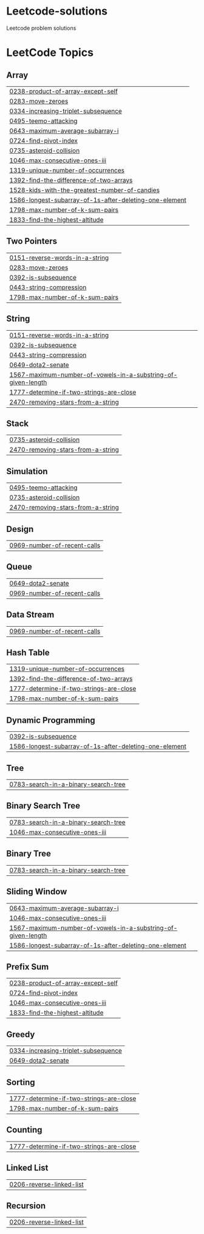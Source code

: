 # Leetcode-solutions
Leetcode problem solutions

<!---LeetCode Topics Start-->
# LeetCode Topics
## Array
|  |
| ------- |
| [0238-product-of-array-except-self](https://github.com/salma10/Leetcode-solutions/tree/master/0238-product-of-array-except-self) |
| [0283-move-zeroes](https://github.com/salma10/Leetcode-solutions/tree/master/0283-move-zeroes) |
| [0334-increasing-triplet-subsequence](https://github.com/salma10/Leetcode-solutions/tree/master/0334-increasing-triplet-subsequence) |
| [0495-teemo-attacking](https://github.com/salma10/Leetcode-solutions/tree/master/0495-teemo-attacking) |
| [0643-maximum-average-subarray-i](https://github.com/salma10/Leetcode-solutions/tree/master/0643-maximum-average-subarray-i) |
| [0724-find-pivot-index](https://github.com/salma10/Leetcode-solutions/tree/master/0724-find-pivot-index) |
| [0735-asteroid-collision](https://github.com/salma10/Leetcode-solutions/tree/master/0735-asteroid-collision) |
| [1046-max-consecutive-ones-iii](https://github.com/salma10/Leetcode-solutions/tree/master/1046-max-consecutive-ones-iii) |
| [1319-unique-number-of-occurrences](https://github.com/salma10/Leetcode-solutions/tree/master/1319-unique-number-of-occurrences) |
| [1392-find-the-difference-of-two-arrays](https://github.com/salma10/Leetcode-solutions/tree/master/1392-find-the-difference-of-two-arrays) |
| [1528-kids-with-the-greatest-number-of-candies](https://github.com/salma10/Leetcode-solutions/tree/master/1528-kids-with-the-greatest-number-of-candies) |
| [1586-longest-subarray-of-1s-after-deleting-one-element](https://github.com/salma10/Leetcode-solutions/tree/master/1586-longest-subarray-of-1s-after-deleting-one-element) |
| [1798-max-number-of-k-sum-pairs](https://github.com/salma10/Leetcode-solutions/tree/master/1798-max-number-of-k-sum-pairs) |
| [1833-find-the-highest-altitude](https://github.com/salma10/Leetcode-solutions/tree/master/1833-find-the-highest-altitude) |
## Two Pointers
|  |
| ------- |
| [0151-reverse-words-in-a-string](https://github.com/salma10/Leetcode-solutions/tree/master/0151-reverse-words-in-a-string) |
| [0283-move-zeroes](https://github.com/salma10/Leetcode-solutions/tree/master/0283-move-zeroes) |
| [0392-is-subsequence](https://github.com/salma10/Leetcode-solutions/tree/master/0392-is-subsequence) |
| [0443-string-compression](https://github.com/salma10/Leetcode-solutions/tree/master/0443-string-compression) |
| [1798-max-number-of-k-sum-pairs](https://github.com/salma10/Leetcode-solutions/tree/master/1798-max-number-of-k-sum-pairs) |
## String
|  |
| ------- |
| [0151-reverse-words-in-a-string](https://github.com/salma10/Leetcode-solutions/tree/master/0151-reverse-words-in-a-string) |
| [0392-is-subsequence](https://github.com/salma10/Leetcode-solutions/tree/master/0392-is-subsequence) |
| [0443-string-compression](https://github.com/salma10/Leetcode-solutions/tree/master/0443-string-compression) |
| [0649-dota2-senate](https://github.com/salma10/Leetcode-solutions/tree/master/0649-dota2-senate) |
| [1567-maximum-number-of-vowels-in-a-substring-of-given-length](https://github.com/salma10/Leetcode-solutions/tree/master/1567-maximum-number-of-vowels-in-a-substring-of-given-length) |
| [1777-determine-if-two-strings-are-close](https://github.com/salma10/Leetcode-solutions/tree/master/1777-determine-if-two-strings-are-close) |
| [2470-removing-stars-from-a-string](https://github.com/salma10/Leetcode-solutions/tree/master/2470-removing-stars-from-a-string) |
## Stack
|  |
| ------- |
| [0735-asteroid-collision](https://github.com/salma10/Leetcode-solutions/tree/master/0735-asteroid-collision) |
| [2470-removing-stars-from-a-string](https://github.com/salma10/Leetcode-solutions/tree/master/2470-removing-stars-from-a-string) |
## Simulation
|  |
| ------- |
| [0495-teemo-attacking](https://github.com/salma10/Leetcode-solutions/tree/master/0495-teemo-attacking) |
| [0735-asteroid-collision](https://github.com/salma10/Leetcode-solutions/tree/master/0735-asteroid-collision) |
| [2470-removing-stars-from-a-string](https://github.com/salma10/Leetcode-solutions/tree/master/2470-removing-stars-from-a-string) |
## Design
|  |
| ------- |
| [0969-number-of-recent-calls](https://github.com/salma10/Leetcode-solutions/tree/master/0969-number-of-recent-calls) |
## Queue
|  |
| ------- |
| [0649-dota2-senate](https://github.com/salma10/Leetcode-solutions/tree/master/0649-dota2-senate) |
| [0969-number-of-recent-calls](https://github.com/salma10/Leetcode-solutions/tree/master/0969-number-of-recent-calls) |
## Data Stream
|  |
| ------- |
| [0969-number-of-recent-calls](https://github.com/salma10/Leetcode-solutions/tree/master/0969-number-of-recent-calls) |
## Hash Table
|  |
| ------- |
| [1319-unique-number-of-occurrences](https://github.com/salma10/Leetcode-solutions/tree/master/1319-unique-number-of-occurrences) |
| [1392-find-the-difference-of-two-arrays](https://github.com/salma10/Leetcode-solutions/tree/master/1392-find-the-difference-of-two-arrays) |
| [1777-determine-if-two-strings-are-close](https://github.com/salma10/Leetcode-solutions/tree/master/1777-determine-if-two-strings-are-close) |
| [1798-max-number-of-k-sum-pairs](https://github.com/salma10/Leetcode-solutions/tree/master/1798-max-number-of-k-sum-pairs) |
## Dynamic Programming
|  |
| ------- |
| [0392-is-subsequence](https://github.com/salma10/Leetcode-solutions/tree/master/0392-is-subsequence) |
| [1586-longest-subarray-of-1s-after-deleting-one-element](https://github.com/salma10/Leetcode-solutions/tree/master/1586-longest-subarray-of-1s-after-deleting-one-element) |
## Tree
|  |
| ------- |
| [0783-search-in-a-binary-search-tree](https://github.com/salma10/Leetcode-solutions/tree/master/0783-search-in-a-binary-search-tree) |
## Binary Search Tree
|  |
| ------- |
| [0783-search-in-a-binary-search-tree](https://github.com/salma10/Leetcode-solutions/tree/master/0783-search-in-a-binary-search-tree) |
| [1046-max-consecutive-ones-iii](https://github.com/salma10/Leetcode-solutions/tree/master/1046-max-consecutive-ones-iii) |
## Binary Tree
|  |
| ------- |
| [0783-search-in-a-binary-search-tree](https://github.com/salma10/Leetcode-solutions/tree/master/0783-search-in-a-binary-search-tree) |
## Sliding Window
|  |
| ------- |
| [0643-maximum-average-subarray-i](https://github.com/salma10/Leetcode-solutions/tree/master/0643-maximum-average-subarray-i) |
| [1046-max-consecutive-ones-iii](https://github.com/salma10/Leetcode-solutions/tree/master/1046-max-consecutive-ones-iii) |
| [1567-maximum-number-of-vowels-in-a-substring-of-given-length](https://github.com/salma10/Leetcode-solutions/tree/master/1567-maximum-number-of-vowels-in-a-substring-of-given-length) |
| [1586-longest-subarray-of-1s-after-deleting-one-element](https://github.com/salma10/Leetcode-solutions/tree/master/1586-longest-subarray-of-1s-after-deleting-one-element) |
## Prefix Sum
|  |
| ------- |
| [0238-product-of-array-except-self](https://github.com/salma10/Leetcode-solutions/tree/master/0238-product-of-array-except-self) |
| [0724-find-pivot-index](https://github.com/salma10/Leetcode-solutions/tree/master/0724-find-pivot-index) |
| [1046-max-consecutive-ones-iii](https://github.com/salma10/Leetcode-solutions/tree/master/1046-max-consecutive-ones-iii) |
| [1833-find-the-highest-altitude](https://github.com/salma10/Leetcode-solutions/tree/master/1833-find-the-highest-altitude) |
## Greedy
|  |
| ------- |
| [0334-increasing-triplet-subsequence](https://github.com/salma10/Leetcode-solutions/tree/master/0334-increasing-triplet-subsequence) |
| [0649-dota2-senate](https://github.com/salma10/Leetcode-solutions/tree/master/0649-dota2-senate) |
## Sorting
|  |
| ------- |
| [1777-determine-if-two-strings-are-close](https://github.com/salma10/Leetcode-solutions/tree/master/1777-determine-if-two-strings-are-close) |
| [1798-max-number-of-k-sum-pairs](https://github.com/salma10/Leetcode-solutions/tree/master/1798-max-number-of-k-sum-pairs) |
## Counting
|  |
| ------- |
| [1777-determine-if-two-strings-are-close](https://github.com/salma10/Leetcode-solutions/tree/master/1777-determine-if-two-strings-are-close) |
## Linked List
|  |
| ------- |
| [0206-reverse-linked-list](https://github.com/salma10/Leetcode-solutions/tree/master/0206-reverse-linked-list) |
## Recursion
|  |
| ------- |
| [0206-reverse-linked-list](https://github.com/salma10/Leetcode-solutions/tree/master/0206-reverse-linked-list) |
<!---LeetCode Topics End-->
